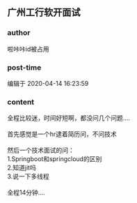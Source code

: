 ## 广州工行软开面试
### author 
啦咔咔id被占用
### post-time 

编辑于  2020-04-14 16:23:59
### content 
<div class="post-topic-des nc-post-content">
 <div>
  全程比较迷，时间好短啊，都没问几个问题....
 </div>
 <div>
  <br/>
 </div>
 <div>
  首先感觉是一个hr逮着简历问，不问技术
 </div>
 <div>
  <br/>
 </div>
 <div>
  然后一个技术面试的问：
 </div>
 <div>
  1.Springboot和springcloud的区别
 </div>
 <div>
  2.知道jit吗
 </div>
 <div>
  3.说一下多线程
 </div>
 <div>
  <br/>
 </div>
 <div>
  全程14分钟....
 </div>
</div>
